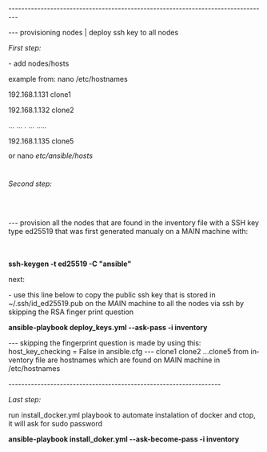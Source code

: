 <!DOCTYPE HTML PUBLIC "-//W3C//DTD HTML 4.0 Transitional//EN">
<html>
<head>
	<meta http-equiv="content-type" content="text/html; charset=utf-8"/>
	<meta name="generator" content="LibreOffice 7.0.4.2 (Linux)"/>
</head>
<body lang="en-US" link="#000080" vlink="#800000" dir="ltr"><p>---------------------------------------------------------------------------------</p>
<p>--- provisioning nodes | deploy ssh key to all nodes</p>
<p><i>		First step:</i></p>
<p>- add nodes/hosts</p>
<p>example from: nano /etc/hostnames</p>
<p>192.168.1.131 clone1 
</p>
<p>192.168.1.132 clone2 
</p>
<p>... ... . ... ..... 
</p>
<p>192.168.1.135 clone5</p>
<p style="margin-bottom: 0in; line-height: 100%">or nano
<i>etc/ansible/hosts</i></p>
<p style="margin-bottom: 0in; line-height: 100%"><br/>

</p>
<p style="margin-bottom: 0in; line-height: 100%"><i>		Second step:</i></p>
<p><br/>
<br/>

</p>
<p>--- provision all the nodes that are found in the inventory file
with a SSH key type ed25519 that was first generated manualy on a
MAIN machine with:<br/>
<br/>
<br/>

</p>
<p><b>ssh-keygen -t ed25519 -C &quot;ansible&quot;</b></p>
<p>next:</p>
<p>- use this line below to copy the public ssh key that is stored in
~/.ssh/id_ed25519.pub on the MAIN machine to all the nodes via ssh by
skipping the RSA finger print question</p>
<p><b>ansible-playbook deploy_keys.yml --ask-pass -i inventory</b></p>
<p>--- skipping the fingerprint question is made by using this:
host_key_checking = False in ansible.cfg --- clone1 clone2 ...clone5
from inventory file are hostnames which are found on MAIN machine in
/etc/hostnames</p>
<p>------------------------------------------------------------------</p>
<p><i>		Last step:</i></p>
<p>run install_docker.yml playbook to automate instalation of docker
and ctop, <br/>
it will ask for sudo password</p>
<p><b>ansible-playbook install_doker.yml --ask-become-pass -i
inventory</b></p>
<p><br/>
<br/>

</p>
</body>
</html>
